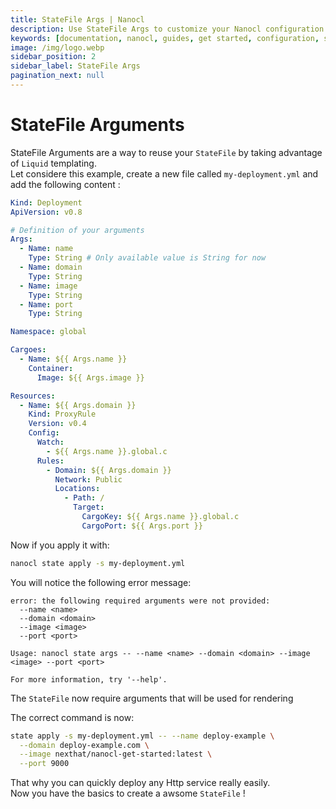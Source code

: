 ```yaml
---
title: StateFile Args | Nanocl
description: Use StateFile Args to customize your Nanocl configuration.
keywords: [documentation, nanocl, guides, get started, configuration, state, file, config, yaml, yml, statefile]
image: /img/logo.webp
sidebar_position: 2
sidebar_label: StateFile Args
pagination_next: null
---
```


# StateFile Arguments

StateFile Arguments are a way to reuse your `StateFile` by taking advantage of `Liquid` templating.<br />
Let considere this example, create a new file called `my-deployment.yml` and add the following content :

```yml
Kind: Deployment
ApiVersion: v0.8

# Definition of your arguments
Args:
  - Name: name
    Type: String # Only available value is String for now
  - Name: domain
    Type: String
  - Name: image
    Type: String
  - Name: port
    Type: String

Namespace: global

Cargoes:
  - Name: ${{ Args.name }}
    Container:
      Image: ${{ Args.image }}

Resources:
  - Name: ${{ Args.domain }}
    Kind: ProxyRule
    Version: v0.4
    Config:
      Watch:
        - ${{ Args.name }}.global.c
      Rules:
        - Domain: ${{ Args.domain }}
          Network: Public
          Locations:
            - Path: /
              Target:
                CargoKey: ${{ Args.name }}.global.c
                CargoPort: ${{ Args.port }}
```

Now if you apply it with:

```sh
nanocl state apply -s my-deployment.yml
```

You will notice the following error message:

```console
error: the following required arguments were not provided:
  --name <name>
  --domain <domain>
  --image <image>
  --port <port>

Usage: nanocl state args -- --name <name> --domain <domain> --image <image> --port <port>

For more information, try '--help'.
```

The `StateFile` now require arguments that will be used for rendering

The correct command is now:

```sh
state apply -s my-deployment.yml -- --name deploy-example \
  --domain deploy-example.com \
  --image nexthat/nanocl-get-started:latest \
  --port 9000
```

That why you can quickly deploy any Http service really easily.<br />
Now you have the basics to create a awsome `StateFile` !
